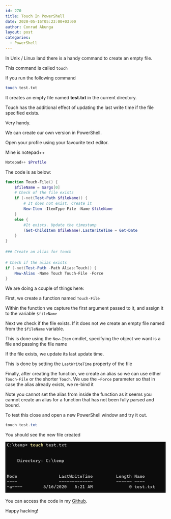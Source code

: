 ```yaml
---
id: 270
title: Touch In PowerShell
date: 2020-05-16T05:23:00+03:00
author: Conrad Akunga
layout: post
categories:
  - PowerShell
---
```

In Unix / Linux land there is a handy command to create an empty file.

This command is called `touch`

If you run the following command

```bash
touch test.txt
```

It creates an empty file named **test.txt** in the current directory.

Touch has the additional effect of updating the last write time if the file specified exists.

Very handy.

We can create our own version in PowerShell.

Open your profile using your favourite text editor.

Mine is notepad++

```powershell
Notepad++ $Profile
```

The code is as below:

```powershell
function Touch-File() {
    $fileName = $args[0]
    # Check of the file exists
    if (-not(Test-Path $fileName)) {
        # It does not exist. Create it
        New-Item -ItemType File -Name $fileName
    }
    else {
        #It exists. Update the timestamp
        (Get-ChildItem $fileName).LastWriteTime = Get-Date
    }
}

### Create an alias for touch

# Check if the alias exists
if (-not(Test-Path -Path Alias:Touch)) {
    New-Alias -Name Touch Touch-File -Force
}
```

We are doing a couple of things here:

First, we create a function named `Touch-File`

Within the function we capture the first argument passed to it, and assign it to the variable `$fileName`

Next we check if the file exists. If it does not we create an empty file named from the `$fileName` variable.

This is done using the `New-Item` cmdlet, specifying the object we want is a file and passing the file name

If the file exists, we update its last update time.

This is done by setting the `LastWriteTime` property of the file

Finally, after creating the function, we create an alias so we can use either `Touch-File` or the shorter `Touch`. We use the `–Force` parameter so that in case the alias already exists, we re-bind it

Note you cannot set the alias from inside the function as it seems you cannot create an alias for a function that has not been fully parsed and bound.

To test this close and open a new PowerShell window and try it out.

```powershell
touch test.txt
```

You should see the new file created

![](../images/2020/05/image-1.png)

You can access the code in my [Github](https://github.com/conradakunga/BlogCode/tree/master/2020-05-16%20-%20Touch%20In%20PowerShell).

Happy hacking!